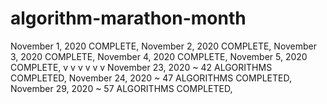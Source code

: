 # algorithm-marathon-month

November 1, 2020 COMPLETE,
November 2, 2020 COMPLETE,
November 3, 2020 COMPLETE,
November 4, 2020 COMPLETE,
November 5, 2020 COMPLETE,
v v v v v v
November 23, 2020 ~ 42 ALGORITHMS COMPLETED,
November 24, 2020 ~ 47 ALGORITHMS COMPLETED,
November 29, 2020 ~ 57 ALGORITHMS COMPLETED,
